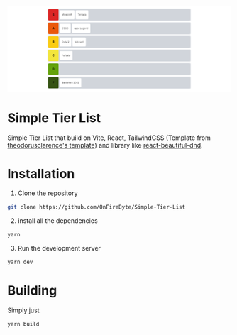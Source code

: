 ![](example.png)

# Simple Tier List

Simple Tier List that build on Vite, React, TailwindCSS (Template from [theodorusclarence's template](https://github.com/theodorusclarence/vite-react-tailwind-starter)) and library like [react-beautiful-dnd](https://github.com/atlassian/react-beautiful-dnd).

# Installation

1. Clone the repository

```bash
git clone https://github.com/OnFireByte/Simple-Tier-List
```

2. install all the dependencies

```bash
yarn
```

3. Run the development server

```bash
yarn dev
```

# Building

Simply just

```bash
yarn build
```
